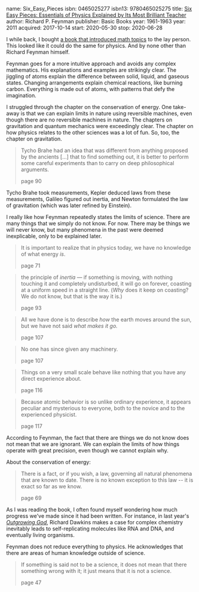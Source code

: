 name: Six_Easy_Pieces
isbn: 0465025277
isbn13: 9780465025275
title: [Six Easy Pieces: Essentials of Physics Explained by Its Most Brilliant Teacher](http://a.co/gGYpRvg)
author: Richard P. Feynman
publisher: Basic Books
year: 1961-1963
year: 2011
acquired: 2017-10-14
start: 2020-05-30
stop: 2020-06-28

I while back, I bought
[a book that introduced math topics](https://www.amazon.com/dp/1591026865) to
the lay person.  This looked like it could do the same for physics.  And by none
other than Richard Feynman himself.

Feynman goes for a more intuitive approach and avoids any complex mathematics.
His explanations and examples are strikingly clear.  The jiggling of atoms
explain the difference between solid, liquid, and gaseous states.  Changing
arrangements explain chemical reactions, like burning carbon.  Everything is
made out of atoms, with patterns that defy the imagination.

I struggled through the chapter on the conservation of energy.  One take-away is
that we can explain limits in nature using reversible machines, even though
there are no reversible machines in nature.  The chapters on gravitation and
quantum mechanics were exceedingly clear.  The chapter on how physics relates to
the other sciences was a lot of fun.  So, too, the chapter on gravitation.

> Tycho Brahe had an idea that was different from anything proposed by the
> ancients [&hellip;] that to find something out, it is better to perform some
> careful experiments than to carry on deep philosophical arguments.
> <footer>page 90</footer>

Tycho Brahe took measurements, Kepler deduced laws from these measurements,
Galileo figured out inertia, and Newton formulated the law of gravitation (which
was later refined by Einstein).

I really like how Feynman repeatedly states the limits of science.  There are
many things that we simply do not know.  For now.  There may be things we will
never know, but many phenomena in the past were deemed inexplicable, only to be
explained later.

> It is important to realize that in physics today, we have no knowledge of what
> energy _is_.
> <footer>page 71</footer>

> the principle of _inertia_ &mdash; if something is moving, with nothing
> touching it and completely undisturbed, it will go on forever, coasting at a
> uniform speed in a straight line.  (_Why_ does it keep on coasting?  We do not
> know, but that is the way it is.)
> <footer>page 93</footer>

> All we have done is to describe _how_ the earth moves around the sun, but we
> have not said _what makes it go._
> <footer>page 107</footer>

> No one has since given any machinery.
> <footer>page 107</footer>

> Things on a very small scale behave like nothing that you have any direct
> experience about.
> <footer>page 116</footer>

> Because atomic behavior is so unlike ordinary experience, it appears peculiar
> and mysterious to everyone, both to the novice and to the experienced
> physicist.
> <footer>page 117</footer>

According to Feynman, the fact that there are things we do not know does not
mean that we are ignorant.  We can explain the limits of how things operate with
great precision, even though we cannot explain why.

About the conservation of energy:

> There is a fact, or if you wish, a law, governing all natural phenomena that
> are known to date.  There is no known exception to this law -- it is exact so
> far as we know.
> <footer>page 69</footer>

As I was reading the book, I often found myself wondering how much progress
we've made since it had been written.  For instance, in last year's
[_Outgrowing God_](#Outgrowing_God), Richard Dawkins makes a case for complex
chemistry inevitably leads to self-replicating molecules like RNA and DNA, and
eventually living organisms.

Feynman does not reduce everything to physics.  He acknowledges that there are
areas of human knowledge outside of science.

> If something is said not to be a science, it does not mean that there
> something wrong with it; it just means that it is not a science.
> <footer>page 47</footer>
